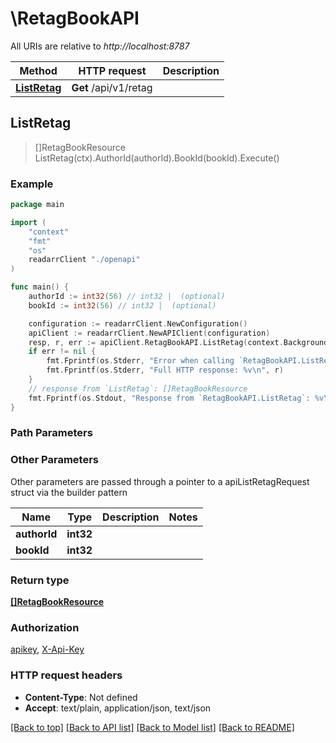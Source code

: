 # \RetagBookAPI

All URIs are relative to *http://localhost:8787*

Method | HTTP request | Description
------------- | ------------- | -------------
[**ListRetag**](RetagBookAPI.md#ListRetag) | **Get** /api/v1/retag | 



## ListRetag

> []RetagBookResource ListRetag(ctx).AuthorId(authorId).BookId(bookId).Execute()



### Example

```go
package main

import (
    "context"
    "fmt"
    "os"
    readarrClient "./openapi"
)

func main() {
    authorId := int32(56) // int32 |  (optional)
    bookId := int32(56) // int32 |  (optional)

    configuration := readarrClient.NewConfiguration()
    apiClient := readarrClient.NewAPIClient(configuration)
    resp, r, err := apiClient.RetagBookAPI.ListRetag(context.Background()).AuthorId(authorId).BookId(bookId).Execute()
    if err != nil {
        fmt.Fprintf(os.Stderr, "Error when calling `RetagBookAPI.ListRetag``: %v\n", err)
        fmt.Fprintf(os.Stderr, "Full HTTP response: %v\n", r)
    }
    // response from `ListRetag`: []RetagBookResource
    fmt.Fprintf(os.Stdout, "Response from `RetagBookAPI.ListRetag`: %v\n", resp)
}
```

### Path Parameters



### Other Parameters

Other parameters are passed through a pointer to a apiListRetagRequest struct via the builder pattern


Name | Type | Description  | Notes
------------- | ------------- | ------------- | -------------
 **authorId** | **int32** |  | 
 **bookId** | **int32** |  | 

### Return type

[**[]RetagBookResource**](RetagBookResource.md)

### Authorization

[apikey](../README.md#apikey), [X-Api-Key](../README.md#X-Api-Key)

### HTTP request headers

- **Content-Type**: Not defined
- **Accept**: text/plain, application/json, text/json

[[Back to top]](#) [[Back to API list]](../README.md#documentation-for-api-endpoints)
[[Back to Model list]](../README.md#documentation-for-models)
[[Back to README]](../README.md)

